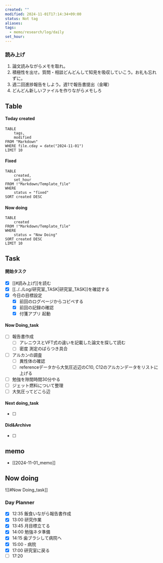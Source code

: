 ```yaml
---
created: ""
modified: 2024-11-01T17:14:34+09:00
status: Not tag
aliases: 
tags:
  - memo/research/log/daily
set_hour: 
---
```



### 読み上げ
1. 論文読みながらメモを取れ。
2. 積極性を出せ。質問・相談どんどんして知見を吸収していこう。お礼も忘れずに。
3. 週二回進捗報告をしよう。週1で報告書提出（金曜）
4. どんどん新しいファイルを作りながらメモしろ
## Table
#### Today created
```dataview
TABLE
	tags, 
	modified
FROM "Markdown"
WHERE file.cday = date("2024-11-01")
LIMIT 10
```
#### Fixed
```dataview
TABLE
	created, 
	set_hour
FROM !"Markdown/Template_file"
WHERE
	status = "fixed"
SORT created DESC
```
#### Now doing
```dataview
TABLE
	created
FROM !"Markdown/Template_file"
WHERE
	status = "Now Doing"
SORT created DESC
LIMIT 10
```
## Task
#### 開始タスク
- [x] [[#読み上げ]]を読む
- [x] [[../../Log/研究室_TASK|研究室_TASK]]を確認する
- [x] 今日の目標設定
	- [x] 前回のログページからコピペする
	- [x] 前回の記録の確認
	- [x] 付箋アプリ 起動
#### Now Doing_task
- [ ] 報告書作成
	- [ ] アレニウスとVFT式の違いを記載した論文を探して読む
	- [ ] 密度 測定のばらつき具合
- [ ] アルカンの調査
	- [ ] 異性体の確認
	- [ ] referenceデータから大気圧近辺のC10, C12のアルカンデータをリストに上げる
- [ ] 勉強を隙間時間30分やる
- [ ] ジェット燃料について整理
- [ ] 大気圧ってどこら辺
#### Next doing_task
- [ ] 
#### Did&Archive
- [ ] 
## memo
- [[2024-11-01_memo]]

## Now doing
![[#Now Doing_task]]


### Day Planner
- [x] 12:35 飯食いながら報告書作成
- [x] 13:00 研究作業
- [x] 13:45 月目標立てる
- [x] 14:00 勉強ネタ準備
- [x] 14:15 歯ブラシして病院へ
- [x] 15:00 - 病院
- [x] 17:00 研究室に戻る
- [ ] 17:20 